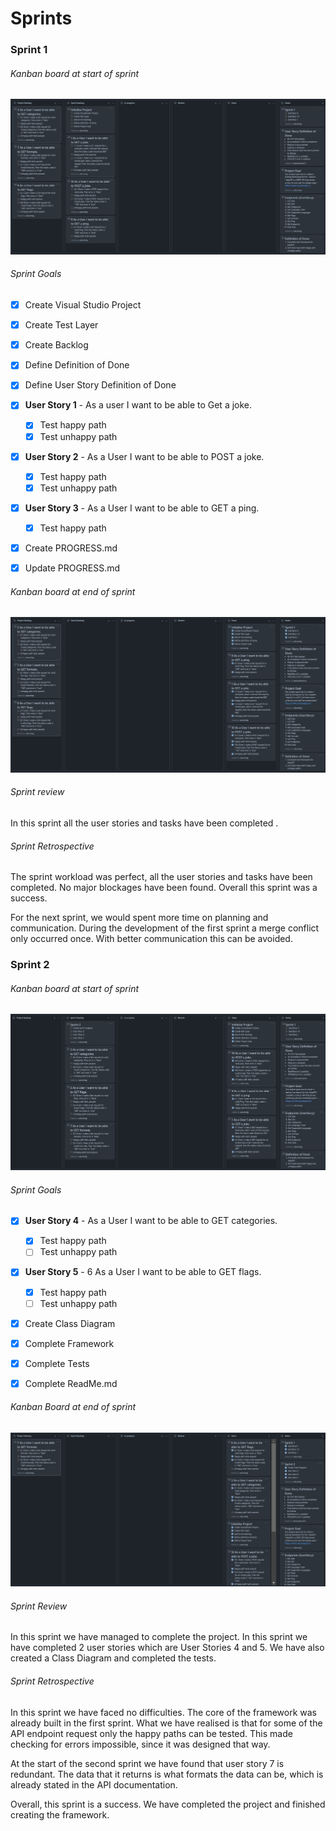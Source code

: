 # Sprints



### Sprint 1

###### Kanban board at start of sprint

![sprint 1 backlog before](images/sprint1Before.PNG)



###### Sprint Goals

 - [x] Create Visual Studio Project

 - [x] Create Test Layer

 - [x] Create Backlog

 - [x] Define Definition of Done

 - [x] Define User Story Definition of Done

 - [x] **User Story 1** - As a user I want to be able to Get a joke.

    - [x] Test happy path
    - [x] Test unhappy path

- [x] **User Story 2** - As a User I want to be able to POST a joke.

  - [x] Test happy path
  - [x] Test unhappy path

- [x] **User Story 3** - As a User I want to be able to GET a ping.

  - [x] Test happy path

- [x] Create PROGRESS.md

- [x] Update PROGRESS.md

  

###### Kanban board at end of sprint

![sprint 1 backlog after](images/sprint1After.PNG)

###### Sprint review

In this sprint all the user stories and tasks have been completed .

###### Sprint Retrospective

The sprint workload was perfect, all the user stories and tasks have been completed. No major blockages have been found. Overall this sprint was a success.

For the next sprint, we would spent more time on planning and communication. During the development of the first sprint a merge conflict only occurred once. With better communication this can be avoided.



### Sprint 2

###### Kanban board at start of sprint

![sprint 1 backlog before](images/sprint2Before.PNG)



###### Sprint Goals

- [x] **User Story 4** - As a User I want to be able to GET  categories.
  - [x] Test happy path
  - [ ] Test unhappy path
- [x] **User Story 5** -  6 As a User I want to be able to GET  flags.
  - [x] Test happy path
  - [ ] Test unhappy path
- [x] Create Class Diagram
- [x] Complete Framework
- [x] Complete Tests
- [x] Complete ReadMe.md



###### Kanban Board at end of sprint

![sprint 1 backlog after](images/sprint2After.PNG)

###### Sprint Review

In this sprint we have managed to complete the project. In this sprint we have completed 2 user stories which are User Stories 4 and 5. We have also created a Class Diagram and completed the tests.

###### Sprint Retrospective

In this sprint we have faced no difficulties. The core of the framework was already built in the first sprint. What we have realised is that for some of the API endpoint request only the happy paths can be tested. This made checking for errors impossible, since it was designed that way. 

At the start of the second sprint we have found that user story 7 is redundant. The data that it returns is what formats the data can be, which is already stated in the API documentation.

Overall, this sprint is a success. We have completed the project and finished creating the framework.